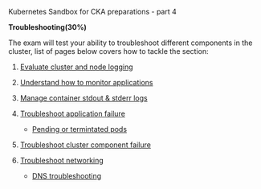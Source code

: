 Kubernetes Sandbox for CKA  preparations - part 4


**Troubleshooting(30%)**

The exam will test your ability to troubleshoot different components in the cluster, list of pages below covers how to tackle the section:

1. [Evaluate cluster and node logging](https://kubernetes.io/docs/concepts/cluster-administration/logging/)

2. [Understand how to monitor applications](https://kubernetes.io/docs/tasks/debug-application-cluster/resource-usage-monitoring/)

3. [Manage container stdout & stderr logs](https://kubernetes.io/docs/concepts/cluster-administration/logging/#logging-at-the-node-level)

4. [Troubleshoot application failure](https://kubernetes.io/docs/tasks/debug-application-cluster/debug-application/)

   - [Pending or termintated pods](https://kubernetes.io/docs/concepts/configuration/manage-resources-containers/#troubleshooting)

5. [Troubleshoot cluster component failure](https://kubernetes.io/docs/tasks/debug-application-cluster/debug-cluster/)

6. [Troubleshoot networking](https://kubernetes.io/docs/tasks/debug-application-cluster/debug-cluster/)

   - [DNS troubleshooting](https://kubernetes.io/docs/tasks/administer-cluster/dns-debugging-resolution/)



